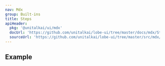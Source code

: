 ```yaml
---
nav: Mdx
group: Built-ins
title: Steps
apiHeader:
  pkg: '@unitalkai/ui/mdx'
  docUrl: 'https://github.com/unitalkai/lobe-ui/tree/master/docs/mdx/Steps/index.md'
  sourceUrl: 'https://github.com/unitalkai/lobe-ui/tree/master/src/mdx/Steps/index.tsx'
---
```


## Example

<code src="./demos/index.tsx" ></code>
